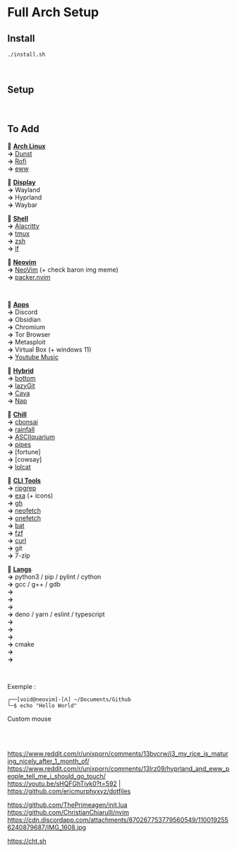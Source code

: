 # Full Arch Setup

## Install
`./install.sh`




<br>

## Setup



<br>

## To Add


🔸 <u>**Arch Linux**</u><br>
**->** [Dunst](https://github.com/dunst-project/dunst)<br>
**->** [Rofi](https://github.com/davatorium/rofi)<br>
**->** [eww](https://github.com/elkowar/eww)<br>

🔸 <u>**Display**</u><br>
**->** Wayland<br>
**->** Hyprland<br>
**->** Waybar<br>

🔸 <u>**Shell**</u><br>
**->** [Alacritty](https://github.com/alacritty/alacritty)<br>
**->** [tmux](https://github.com/tmux/tmux/wiki)<br>
**->** [zsh](https://github.com/z-shell)<br>
**->** [lf](https://github.com/gokcehan/lf)<br>

🔸 <u>**Neovim**</u><br>
**->** [NeoVim](https://github.com/neovim/neovim) (+ check baron img meme)<br>
**->** [packer.nvim](https://github.com/wbthomason/packer.nvim)<br>



<br>


🔹 <u>**Apps**</u><br>
**->** Discord<br>
**->** Obsidian<br>
**->** Chromium<br>
**->** Tor Browser<br>
**->** Metasploit<br>
**->** Virtual Box (+ windows 11)<br>
**->** [Youtube Music](https://github.com/th-ch/youtube-music)<br>

🔹 <u>**Hybrid**</u><br>
**->** [bottom](https://github.com/ClementTsang/bottom)<br>
**->** [lazyGit](https://github.com/jesseduffield/lazygit)<br>
**->** [Cava](https://github.com/karlstav/cava)<br>
**->** [Nap](https://github.com/maaslalani/nap)<br>

🔹 <u>**Chill**</u><br>
**->** [cbonsai](https://gitlab.com/jallbrit/cbonsai)<br>
**->** [rainfall](https://github.com/alpin111/rainfall)<br>
**->** [ASCIIquarium](https://github.com/cmatsuoka/asciiquarium)<br>
**->** [pipes](https://github.com/pipeseroni/pipes.sh)<br>
**->** [fortune]<br>
**->** [cowsay]<br> <!-- https://www.reddit.com/r/commandline/comments/xm3q72/finally_found_a_practical_usage_about_cowsay_with/ -->
**->** [lolcat](https://github.com/busyloop/lolcat)<br>

🔹 <u>**CLI Tools**</u><br>
**->** [ripgrep](https://github.com/BurntSushi/ripgrep)<br>
**->** [exa](https://github.com/ogham/exa) (+ icons)<br>
**->** [gh](https://cli.github.com)<br>
**->** [neofetch](https://github.com/dylanaraps/neofetch)<br>
**->** [onefetch](https://github.com/o2sh/onefetch)<br>
**->** [bat](https://github.com/sharkdp/bat)<br>
**->** [fzf](https://github.com/junegunn/fzf)<br>
**->** [curl](https://curl.se)<br>
**->** git<br>
**->** 7-zip<br>

🔹 <u>**Langs**</u><br>
**->** python3 / pip / pylint / cython<br> <!-- Python / Cython / Mojo -->
**->** gcc / g++ / gdb<br> <!-- C / C++ -->
**->** <br> <!-- Java / Kotlin / Scala -->
**->** <br> <!-- Rust -->
**->** <br> <!-- C# -->
**->** deno / yarn / eslint / typescript<br> <!-- Javascript / Typescript -->
**->** <br> <!-- PhP -->
**->** <br> <!-- Elixir -->
**->** <br> <!-- Golang -->
**->** cmake<br> <!-- Utils -->
**->** <br> <!-- Assembly -->
**->** <br> <!-- JVM / Erlang / LLVM / V8 -->


<br>


Exemple : 
```
┌──[void@neovim]-[ᐱ] ~/Documents/Github
└─$ echo "Hello World"
```
Custom mouse


<br>
<br>

https://www.reddit.com/r/unixporn/comments/13bvcrw/i3_my_rice_is_maturing_nicely_after_1_month_of/<br>
https://www.reddit.com/r/unixporn/comments/13lrz09/hyprland_and_eww_people_tell_me_i_should_go_touch/<br>
https://youtu.be/sHQFGhTiyk0?t=592 | https://github.com/ericmurphyxyz/dotfiles<br>

https://github.com/ThePrimeagen/init.lua<br>
https://github.com/ChristianChiarulli/nvim<br>
https://cdn.discordapp.com/attachments/870267753779560549/1100192556240879687/IMG_1608.jpg<br>
<!-- copilot and nvim-web-devicons -->

https://cht.sh